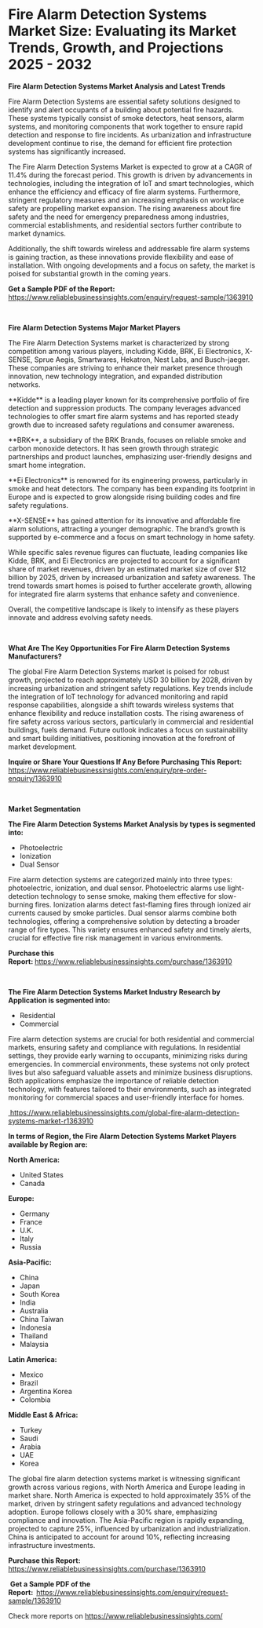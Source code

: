 <p><h1>Fire Alarm Detection Systems Market Size: Evaluating its Market Trends, Growth, and Projections 2025 - 2032</h1></p><p><strong>Fire Alarm Detection Systems Market Analysis and Latest Trends</strong></p>
<p><p>Fire Alarm Detection Systems are essential safety solutions designed to identify and alert occupants of a building about potential fire hazards. These systems typically consist of smoke detectors, heat sensors, alarm systems, and monitoring components that work together to ensure rapid detection and response to fire incidents. As urbanization and infrastructure development continue to rise, the demand for efficient fire protection systems has significantly increased.</p><p>The Fire Alarm Detection Systems Market is expected to grow at a CAGR of 11.4% during the forecast period. This growth is driven by advancements in technologies, including the integration of IoT and smart technologies, which enhance the efficiency and efficacy of fire alarm systems. Furthermore, stringent regulatory measures and an increasing emphasis on workplace safety are propelling market expansion. The rising awareness about fire safety and the need for emergency preparedness among industries, commercial establishments, and residential sectors further contribute to market dynamics. </p><p>Additionally, the shift towards wireless and addressable fire alarm systems is gaining traction, as these innovations provide flexibility and ease of installation. With ongoing developments and a focus on safety, the market is poised for substantial growth in the coming years.</p></p>
<p><strong>Get a Sample PDF of the Report:&nbsp;</strong> <a href="https://www.reliablebusinessinsights.com/enquiry/request-sample/1363910?utm_campaign=2224&utm_medium=2&utm_source=Github&utm_content=ia&utm_term=19022025&utm_id=fire-alarm-detection-systems">https://www.reliablebusinessinsights.com/enquiry/request-sample/1363910</a></p>
<p>&nbsp;</p>
<p><strong>Fire Alarm Detection Systems Major Market Players</strong></p>
<p><p>The Fire Alarm Detection Systems market is characterized by strong competition among various players, including Kidde, BRK, Ei Electronics, X-SENSE, Sprue Aegis, Smartwares, Hekatron, Nest Labs, and Busch-jaeger. These companies are striving to enhance their market presence through innovation, new technology integration, and expanded distribution networks.</p><p>**Kidde** is a leading player known for its comprehensive portfolio of fire detection and suppression products. The company leverages advanced technologies to offer smart fire alarm systems and has reported steady growth due to increased safety regulations and consumer awareness.</p><p>**BRK**, a subsidiary of the BRK Brands, focuses on reliable smoke and carbon monoxide detectors. It has seen growth through strategic partnerships and product launches, emphasizing user-friendly designs and smart home integration.</p><p>**Ei Electronics** is renowned for its engineering prowess, particularly in smoke and heat detectors. The company has been expanding its footprint in Europe and is expected to grow alongside rising building codes and fire safety regulations.</p><p>**X-SENSE** has gained attention for its innovative and affordable fire alarm solutions, attracting a younger demographic. The brand’s growth is supported by e-commerce and a focus on smart technology in home safety.</p><p>While specific sales revenue figures can fluctuate, leading companies like Kidde, BRK, and Ei Electronics are projected to account for a significant share of market revenues, driven by an estimated market size of over $12 billion by 2025, driven by increased urbanization and safety awareness. The trend towards smart homes is poised to further accelerate growth, allowing for integrated fire alarm systems that enhance safety and convenience. </p><p>Overall, the competitive landscape is likely to intensify as these players innovate and address evolving safety needs.</p></p>
<p>&nbsp;</p>
<p><strong>What Are The Key Opportunities For Fire Alarm Detection Systems Manufacturers?</strong></p>
<p><p>The global Fire Alarm Detection Systems market is poised for robust growth, projected to reach approximately USD 30 billion by 2028, driven by increasing urbanization and stringent safety regulations. Key trends include the integration of IoT technology for advanced monitoring and rapid response capabilities, alongside a shift towards wireless systems that enhance flexibility and reduce installation costs. The rising awareness of fire safety across various sectors, particularly in commercial and residential buildings, fuels demand. Future outlook indicates a focus on sustainability and smart building initiatives, positioning innovation at the forefront of market development.</p></p>
<p><strong>Inquire or Share Your Questions If Any Before Purchasing This Report:</strong> <a href="https://www.reliablebusinessinsights.com/enquiry/pre-order-enquiry/1363910?utm_campaign=2224&utm_medium=2&utm_source=Github&utm_content=ia&utm_term=19022025&utm_id=fire-alarm-detection-systems">https://www.reliablebusinessinsights.com/enquiry/pre-order-enquiry/1363910</a></p>
<p>&nbsp;</p>
<p><strong>Market Segmentation</strong></p>
<p><strong>The Fire Alarm Detection Systems Market Analysis by types is segmented into:</strong></p>
<p><ul><li>Photoelectric</li><li>Ionization</li><li>Dual Sensor</li></ul></p>
<p><p>Fire alarm detection systems are categorized mainly into three types: photoelectric, ionization, and dual sensor. Photoelectric alarms use light-detection technology to sense smoke, making them effective for slow-burning fires. Ionization alarms detect fast-flaming fires through ionized air currents caused by smoke particles. Dual sensor alarms combine both technologies, offering a comprehensive solution by detecting a broader range of fire types. This variety ensures enhanced safety and timely alerts, crucial for effective fire risk management in various environments.</p></p>
<p><strong>Purchase this Report:&nbsp;</strong><a href="https://www.reliablebusinessinsights.com/purchase/1363910?utm_campaign=2224&utm_medium=2&utm_source=Github&utm_content=ia&utm_term=19022025&utm_id=fire-alarm-detection-systems">https://www.reliablebusinessinsights.com/purchase/1363910</a></p>
<p>&nbsp;</p>
<p><strong>The Fire Alarm Detection Systems Market Industry Research by Application is segmented into:</strong></p>
<p><ul><li>Residential</li><li>Commercial</li></ul></p>
<p><p>Fire alarm detection systems are crucial for both residential and commercial markets, ensuring safety and compliance with regulations. In residential settings, they provide early warning to occupants, minimizing risks during emergencies. In commercial environments, these systems not only protect lives but also safeguard valuable assets and minimize business disruptions. Both applications emphasize the importance of reliable detection technology, with features tailored to their environments, such as integrated monitoring for commercial spaces and user-friendly interface for homes.</p></p>
<p><a href="https://www.reliablebusinessinsights.com/global-fire-alarm-detection-systems-market-r1363910?utm_campaign=2224&utm_medium=2&utm_source=Github&utm_content=ia&utm_term=19022025&utm_id=fire-alarm-detection-systems">&nbsp;https://www.reliablebusinessinsights.com/global-fire-alarm-detection-systems-market-r1363910</a></p>
<p><strong>In terms of Region, the Fire Alarm Detection Systems Market Players available by Region are:</strong></p>
<p>
    <p> <strong> North America: </strong>
        <ul>
            <li>United States</li>
            <li>Canada</li>
        </ul>
        </p> 
    <p> <strong> Europe: </strong>
        <ul>
            <li>Germany</li>
            <li>France</li>
            <li>U.K.</li>
            <li>Italy</li>
            <li>Russia</li>
        </ul>
        </p> 
    <p> <strong> Asia-Pacific: </strong>
        <ul>
            <li>China</li>
            <li>Japan</li>
            <li>South Korea</li>
            <li>India</li>
            <li>Australia</li>
            <li>China Taiwan</li>
            <li>Indonesia</li>
            <li>Thailand</li>
            <li>Malaysia</li>
        </ul>
        </p> 
    <p> <strong> Latin America: </strong>
        <ul>
            <li>Mexico</li>
            <li>Brazil</li>
            <li>Argentina Korea</li>
            <li>Colombia</li>
        </ul>
        </p> 
    <p> <strong> Middle East & Africa: </strong>
        <ul>
            <li>Turkey</li>
            <li>Saudi</li>
            <li>Arabia</li>
            <li>UAE</li>
            <li>Korea</li>
        </ul>
    </p>
    </p>
<p><p>The global fire alarm detection systems market is witnessing significant growth across various regions, with North America and Europe leading in market share. North America is expected to hold approximately 35% of the market, driven by stringent safety regulations and advanced technology adoption. Europe follows closely with a 30% share, emphasizing compliance and innovation. The Asia-Pacific region is rapidly expanding, projected to capture 25%, influenced by urbanization and industrialization. China is anticipated to account for around 10%, reflecting increasing infrastructure investments.</p></p>
<p><strong>Purchase this Report: </strong><a href="https://www.reliablebusinessinsights.com/purchase/1363910?utm_campaign=2224&utm_medium=2&utm_source=Github&utm_content=ia&utm_term=19022025&utm_id=fire-alarm-detection-systems">https://www.reliablebusinessinsights.com/purchase/1363910</a></p>
<p>&nbsp;<strong>Get a Sample PDF of the Report:&nbsp;&nbsp;</strong><a href="https://www.reliablebusinessinsights.com/enquiry/request-sample/1363910?utm_campaign=2224&utm_medium=2&utm_source=Github&utm_content=ia&utm_term=19022025&utm_id=fire-alarm-detection-systems">https://www.reliablebusinessinsights.com/enquiry/request-sample/1363910</a></p>
<p><strong></strong></p>
<p>Check more reports on <a href="https://www.reliablebusinessinsights.com/?utm_campaign=2224&utm_medium=2&utm_source=Github&utm_content=ia&utm_term=19022025&utm_id=fire-alarm-detection-systems">https://www.reliablebusinessinsights.com/</a></p>